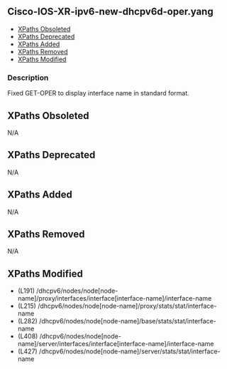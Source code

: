 ## Cisco-IOS-XR-ipv6-new-dhcpv6d-oper.yang

- [XPaths Obsoleted](#xpaths-obsoleted)
- [XPaths Deprecated](#xpaths-deprecated)
- [XPaths Added](#xpaths-added)
- [XPaths Removed](#xpaths-removed)
- [XPaths Modified](#xpaths-modified)

### Description

Fixed GET-OPER to display interface name in standard format.

## XPaths Obsoleted

N/A

## XPaths Deprecated

N/A

## XPaths Added

N/A

## XPaths Removed

N/A

## XPaths Modified

- (L191)	/dhcpv6/nodes/node[node-name]/proxy/interfaces/interface[interface-name]/interface-name
- (L215)	/dhcpv6/nodes/node[node-name]/proxy/stats/stat/interface-name
- (L282)	/dhcpv6/nodes/node[node-name]/base/stats/stat/interface-name
- (L408)	/dhcpv6/nodes/node[node-name]/server/interfaces/interface[interface-name]/interface-name
- (L427)	/dhcpv6/nodes/node[node-name]/server/stats/stat/interface-name

